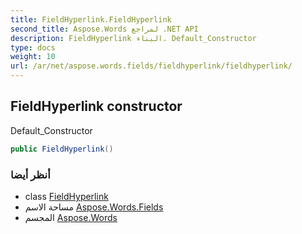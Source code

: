 ```yaml
---
title: FieldHyperlink.FieldHyperlink
second_title: Aspose.Words لمراجع .NET API
description: FieldHyperlink البناء. Default_Constructor
type: docs
weight: 10
url: /ar/net/aspose.words.fields/fieldhyperlink/fieldhyperlink/
---
```

## FieldHyperlink constructor

Default_Constructor

```csharp
public FieldHyperlink()
```

### أنظر أيضا

* class [FieldHyperlink](../)
* مساحة الاسم [Aspose.Words.Fields](../../fieldhyperlink/)
* المجسم [Aspose.Words](../../../)


